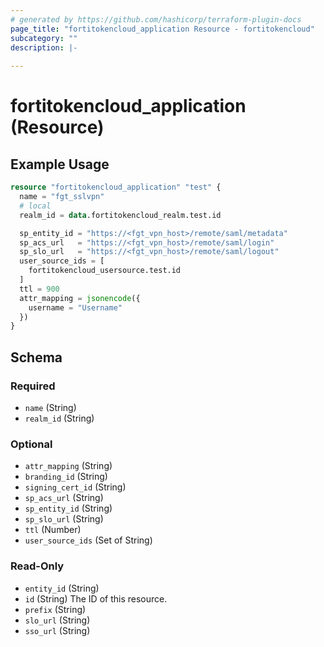 ```yaml
---
# generated by https://github.com/hashicorp/terraform-plugin-docs
page_title: "fortitokencloud_application Resource - fortitokencloud"
subcategory: ""
description: |-
  
---
```


# fortitokencloud_application (Resource)

## Example Usage
```terraform
resource "fortitokencloud_application" "test" {
  name = "fgt_sslvpn"
  # local
  realm_id = data.fortitokencloud_realm.test.id

  sp_entity_id = "https://<fgt_vpn_host>/remote/saml/metadata"
  sp_acs_url   = "https://<fgt_vpn_host>/remote/saml/login"
  sp_slo_url   = "https://<fgt_vpn_host>/remote/saml/logout"
  user_source_ids = [
    fortitokencloud_usersource.test.id
  ]
  ttl = 900
  attr_mapping = jsonencode({
    username = "Username"
  })
}

```


<!-- schema generated by tfplugindocs -->
## Schema

### Required

- `name` (String)
- `realm_id` (String)

### Optional

- `attr_mapping` (String)
- `branding_id` (String)
- `signing_cert_id` (String)
- `sp_acs_url` (String)
- `sp_entity_id` (String)
- `sp_slo_url` (String)
- `ttl` (Number)
- `user_source_ids` (Set of String)

### Read-Only

- `entity_id` (String)
- `id` (String) The ID of this resource.
- `prefix` (String)
- `slo_url` (String)
- `sso_url` (String)
